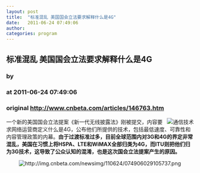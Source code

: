 ```yaml
---
layout: post
title:  "标准混乱 美国国会立法要求解释什么是4G"
date:   2011-06-24 07:49:06
author: 
categories: program
---
```


## 标准混乱 美国国会立法要求解释什么是4G
### by 
### at 2011-06-24 07:49:06
### original <http://www.cnbeta.com/articles/146763.htm>

<div><a rel="nofollow" href="http://www.cnbeta.com/topics/138.htm"><img src="http://img.cnbeta.com/topics/communication.png" alt="通信技术" name="sign" align="right"></a>
        <p>一个新的美国国会立法提案《新一代无线披露法》刚被提交，内容要求网络运营商定义什么是4G，公布他们所提供的技术，包括最低速度、可靠性和内容管理政策的内幕。<span style="font-weight:bold">由于过渡标准过多，目前全球范围内对3G和4G的界定非常混乱，美国在习惯上将HSPA、LTE和WiMAX全部归类为4G，而ITU则把他们归为3G技术，这导致了公众认知的混淆，也是这次国会立法提案产生的原因。</span></p>
		<p><div style="text-align:center"><img alt="http://img.cnbeta.com/newsimg/110624/074906029105737.png" src="http://img.cnbeta.com/newsimg/110624/074906029105737.png"></div></p></div>